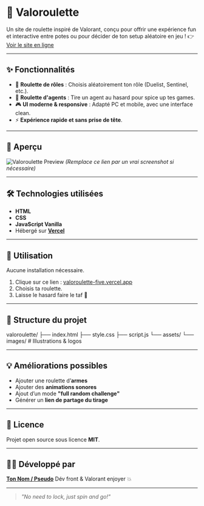 # 🎲 Valoroulette

Un site de roulette inspiré de Valorant, conçu pour offrir une expérience fun et interactive entre potes ou pour décider de ton setup aléatoire en jeu !
👉 [Voir le site en ligne](https://valoroulette-five.vercel.app/)

---

## ✨ Fonctionnalités

- 🎯 **Roulette de rôles** : Choisis aléatoirement ton rôle (Duelist, Sentinel, etc.).
- 🔫 **Roulette d'agents** : Tire un agent au hasard pour spice up tes games.
- 🎮 **UI moderne & responsive** : Adapté PC et mobile, avec une interface clean.
- ⚡ **Expérience rapide et sans prise de tête**.

---

## 📸 Aperçu

![Valoroulette Preview](https://valoroulette-five.vercel.app/preview.jpg)
*(Remplace ce lien par un vrai screenshot si nécessaire)*

---

## 🛠️ Technologies utilisées

- **HTML**
- **CSS**
- **JavaScript Vanilla**
- Hébergé sur **[Vercel](https://vercel.com/)**

---

## 🔧 Utilisation

Aucune installation nécessaire.

1. Clique sur ce lien : [valoroulette-five.vercel.app](https://valoroulette-five.vercel.app/)
2. Choisis ta roulette.
3. Laisse le hasard faire le taf 🎰

---

## 📂 Structure du projet

valoroulette/
├── index.html
├── style.css
├── script.js
└── assets/
└── images/ # Illustrations & logos

---

## 💡 Améliorations possibles

- Ajouter une roulette d’**armes**
- Ajouter des **animations sonores**
- Ajout d’un mode **"full random challenge"**
- Générer un **lien de partage du tirage**

---

## 📜 Licence

Projet open source sous licence **MIT**.

---

## 👨‍💻 Développé par

**[Ton Nom / Pseudo](https://github.com/ton-username)**
Dév front & Valorant enjoyer 💥

---

> *"No need to lock, just spin and go!"*
